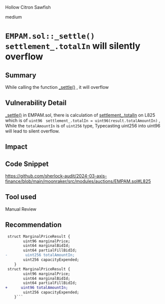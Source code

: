 Hollow Citron Sawfish

medium

# `EMPAM.sol::_settle()`  `settlement_.totalIn` will silently overflow

## Summary
While calling the function [_settle()](https://github.com/sherlock-audit/2024-03-axis-finance/blob/main/moonraker/src/modules/auctions/EMPAM.sol#L747-L837) , it will overflow
## Vulnerability Detail
[_settle()](https://github.com/sherlock-audit/2024-03-axis-finance/blob/main/moonraker/src/modules/auctions/EMPAM.sol#L747-L837) in EMPAM.sol, there is calculation of [settlement_.totalIn](https://github.com/sherlock-audit/2024-03-axis-finance/blob/main/moonraker/src/modules/auctions/EMPAM.sol#L825) on L825 which is of `uint96`  ` settlement_.totalIn = uint96(result.totalAmountIn)` , While the `totalAmountIn` is of `uint256` type, Typecasting uint256 into uint96 will lead to silent overflow.
## Impact

## Code Snippet
https://github.com/sherlock-audit/2024-03-axis-finance/blob/main/moonraker/src/modules/auctions/EMPAM.sol#L825
## Tool used

Manual Review

## Recommendation
```diff solidity
 struct MarginalPriceResult {
        uint96 marginalPrice;
        uint64 marginalBidId;
        uint64 partialFillBidId;
-        uint256 totalAmountIn;
        uint256 capacityExpended;
    }
 struct MarginalPriceResult {
        uint96 marginalPrice;
        uint64 marginalBidId;
        uint64 partialFillBidId;
+      uint96 totalAmountIn;
        uint256 capacityExpended;
    }```